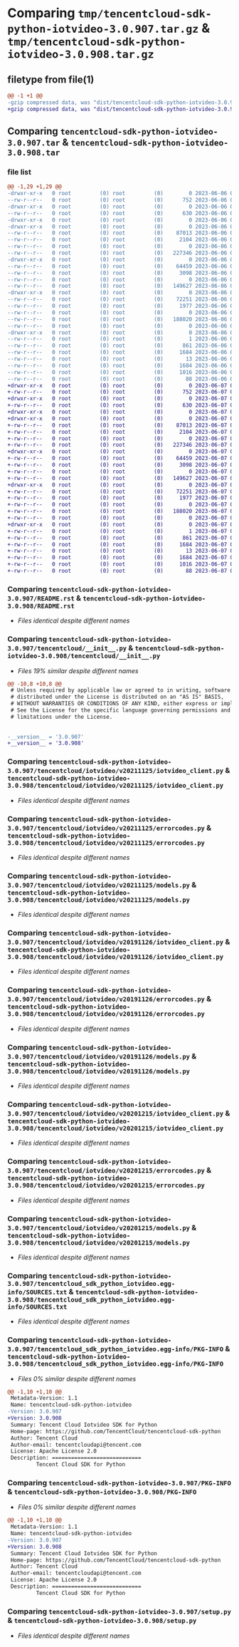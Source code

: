 # Comparing `tmp/tencentcloud-sdk-python-iotvideo-3.0.907.tar.gz` & `tmp/tencentcloud-sdk-python-iotvideo-3.0.908.tar.gz`

## filetype from file(1)

```diff
@@ -1 +1 @@
-gzip compressed data, was "dist/tencentcloud-sdk-python-iotvideo-3.0.907.tar", last modified: Tue Jun  6 02:29:11 2023, max compression
+gzip compressed data, was "dist/tencentcloud-sdk-python-iotvideo-3.0.908.tar", last modified: Wed Jun  7 00:26:56 2023, max compression
```

## Comparing `tencentcloud-sdk-python-iotvideo-3.0.907.tar` & `tencentcloud-sdk-python-iotvideo-3.0.908.tar`

### file list

```diff
@@ -1,29 +1,29 @@
-drwxr-xr-x   0 root         (0) root         (0)        0 2023-06-06 02:29:11.000000 tencentcloud-sdk-python-iotvideo-3.0.907/
--rw-r--r--   0 root         (0) root         (0)      752 2023-06-06 02:29:11.000000 tencentcloud-sdk-python-iotvideo-3.0.907/README.rst
-drwxr-xr-x   0 root         (0) root         (0)        0 2023-06-06 02:29:11.000000 tencentcloud-sdk-python-iotvideo-3.0.907/tencentcloud/
--rw-r--r--   0 root         (0) root         (0)      630 2023-06-06 02:29:11.000000 tencentcloud-sdk-python-iotvideo-3.0.907/tencentcloud/__init__.py
-drwxr-xr-x   0 root         (0) root         (0)        0 2023-06-06 02:29:11.000000 tencentcloud-sdk-python-iotvideo-3.0.907/tencentcloud/iotvideo/
-drwxr-xr-x   0 root         (0) root         (0)        0 2023-06-06 02:29:11.000000 tencentcloud-sdk-python-iotvideo-3.0.907/tencentcloud/iotvideo/v20211125/
--rw-r--r--   0 root         (0) root         (0)    87013 2023-06-06 02:29:11.000000 tencentcloud-sdk-python-iotvideo-3.0.907/tencentcloud/iotvideo/v20211125/iotvideo_client.py
--rw-r--r--   0 root         (0) root         (0)     2104 2023-06-06 02:29:11.000000 tencentcloud-sdk-python-iotvideo-3.0.907/tencentcloud/iotvideo/v20211125/errorcodes.py
--rw-r--r--   0 root         (0) root         (0)        0 2023-06-06 02:29:11.000000 tencentcloud-sdk-python-iotvideo-3.0.907/tencentcloud/iotvideo/v20211125/__init__.py
--rw-r--r--   0 root         (0) root         (0)   227346 2023-06-06 02:29:11.000000 tencentcloud-sdk-python-iotvideo-3.0.907/tencentcloud/iotvideo/v20211125/models.py
-drwxr-xr-x   0 root         (0) root         (0)        0 2023-06-06 02:29:11.000000 tencentcloud-sdk-python-iotvideo-3.0.907/tencentcloud/iotvideo/v20191126/
--rw-r--r--   0 root         (0) root         (0)    64459 2023-06-06 02:29:11.000000 tencentcloud-sdk-python-iotvideo-3.0.907/tencentcloud/iotvideo/v20191126/iotvideo_client.py
--rw-r--r--   0 root         (0) root         (0)     3098 2023-06-06 02:29:11.000000 tencentcloud-sdk-python-iotvideo-3.0.907/tencentcloud/iotvideo/v20191126/errorcodes.py
--rw-r--r--   0 root         (0) root         (0)        0 2023-06-06 02:29:11.000000 tencentcloud-sdk-python-iotvideo-3.0.907/tencentcloud/iotvideo/v20191126/__init__.py
--rw-r--r--   0 root         (0) root         (0)   149627 2023-06-06 02:29:11.000000 tencentcloud-sdk-python-iotvideo-3.0.907/tencentcloud/iotvideo/v20191126/models.py
-drwxr-xr-x   0 root         (0) root         (0)        0 2023-06-06 02:29:11.000000 tencentcloud-sdk-python-iotvideo-3.0.907/tencentcloud/iotvideo/v20201215/
--rw-r--r--   0 root         (0) root         (0)    72251 2023-06-06 02:29:11.000000 tencentcloud-sdk-python-iotvideo-3.0.907/tencentcloud/iotvideo/v20201215/iotvideo_client.py
--rw-r--r--   0 root         (0) root         (0)     1977 2023-06-06 02:29:11.000000 tencentcloud-sdk-python-iotvideo-3.0.907/tencentcloud/iotvideo/v20201215/errorcodes.py
--rw-r--r--   0 root         (0) root         (0)        0 2023-06-06 02:29:11.000000 tencentcloud-sdk-python-iotvideo-3.0.907/tencentcloud/iotvideo/v20201215/__init__.py
--rw-r--r--   0 root         (0) root         (0)   188020 2023-06-06 02:29:11.000000 tencentcloud-sdk-python-iotvideo-3.0.907/tencentcloud/iotvideo/v20201215/models.py
--rw-r--r--   0 root         (0) root         (0)        0 2023-06-06 02:29:11.000000 tencentcloud-sdk-python-iotvideo-3.0.907/tencentcloud/iotvideo/__init__.py
-drwxr-xr-x   0 root         (0) root         (0)        0 2023-06-06 02:29:11.000000 tencentcloud-sdk-python-iotvideo-3.0.907/tencentcloud_sdk_python_iotvideo.egg-info/
--rw-r--r--   0 root         (0) root         (0)        1 2023-06-06 02:29:11.000000 tencentcloud-sdk-python-iotvideo-3.0.907/tencentcloud_sdk_python_iotvideo.egg-info/dependency_links.txt
--rw-r--r--   0 root         (0) root         (0)      861 2023-06-06 02:29:11.000000 tencentcloud-sdk-python-iotvideo-3.0.907/tencentcloud_sdk_python_iotvideo.egg-info/SOURCES.txt
--rw-r--r--   0 root         (0) root         (0)     1684 2023-06-06 02:29:11.000000 tencentcloud-sdk-python-iotvideo-3.0.907/tencentcloud_sdk_python_iotvideo.egg-info/PKG-INFO
--rw-r--r--   0 root         (0) root         (0)       13 2023-06-06 02:29:11.000000 tencentcloud-sdk-python-iotvideo-3.0.907/tencentcloud_sdk_python_iotvideo.egg-info/top_level.txt
--rw-r--r--   0 root         (0) root         (0)     1684 2023-06-06 02:29:11.000000 tencentcloud-sdk-python-iotvideo-3.0.907/PKG-INFO
--rw-r--r--   0 root         (0) root         (0)     1016 2023-06-06 02:29:11.000000 tencentcloud-sdk-python-iotvideo-3.0.907/setup.py
--rw-r--r--   0 root         (0) root         (0)       88 2023-06-06 02:29:11.000000 tencentcloud-sdk-python-iotvideo-3.0.907/setup.cfg
+drwxr-xr-x   0 root         (0) root         (0)        0 2023-06-07 00:26:56.000000 tencentcloud-sdk-python-iotvideo-3.0.908/
+-rw-r--r--   0 root         (0) root         (0)      752 2023-06-07 00:26:56.000000 tencentcloud-sdk-python-iotvideo-3.0.908/README.rst
+drwxr-xr-x   0 root         (0) root         (0)        0 2023-06-07 00:26:56.000000 tencentcloud-sdk-python-iotvideo-3.0.908/tencentcloud/
+-rw-r--r--   0 root         (0) root         (0)      630 2023-06-07 00:26:56.000000 tencentcloud-sdk-python-iotvideo-3.0.908/tencentcloud/__init__.py
+drwxr-xr-x   0 root         (0) root         (0)        0 2023-06-07 00:26:56.000000 tencentcloud-sdk-python-iotvideo-3.0.908/tencentcloud/iotvideo/
+drwxr-xr-x   0 root         (0) root         (0)        0 2023-06-07 00:26:56.000000 tencentcloud-sdk-python-iotvideo-3.0.908/tencentcloud/iotvideo/v20211125/
+-rw-r--r--   0 root         (0) root         (0)    87013 2023-06-07 00:26:56.000000 tencentcloud-sdk-python-iotvideo-3.0.908/tencentcloud/iotvideo/v20211125/iotvideo_client.py
+-rw-r--r--   0 root         (0) root         (0)     2104 2023-06-07 00:26:56.000000 tencentcloud-sdk-python-iotvideo-3.0.908/tencentcloud/iotvideo/v20211125/errorcodes.py
+-rw-r--r--   0 root         (0) root         (0)        0 2023-06-07 00:26:56.000000 tencentcloud-sdk-python-iotvideo-3.0.908/tencentcloud/iotvideo/v20211125/__init__.py
+-rw-r--r--   0 root         (0) root         (0)   227346 2023-06-07 00:26:56.000000 tencentcloud-sdk-python-iotvideo-3.0.908/tencentcloud/iotvideo/v20211125/models.py
+drwxr-xr-x   0 root         (0) root         (0)        0 2023-06-07 00:26:56.000000 tencentcloud-sdk-python-iotvideo-3.0.908/tencentcloud/iotvideo/v20191126/
+-rw-r--r--   0 root         (0) root         (0)    64459 2023-06-07 00:26:56.000000 tencentcloud-sdk-python-iotvideo-3.0.908/tencentcloud/iotvideo/v20191126/iotvideo_client.py
+-rw-r--r--   0 root         (0) root         (0)     3098 2023-06-07 00:26:56.000000 tencentcloud-sdk-python-iotvideo-3.0.908/tencentcloud/iotvideo/v20191126/errorcodes.py
+-rw-r--r--   0 root         (0) root         (0)        0 2023-06-07 00:26:56.000000 tencentcloud-sdk-python-iotvideo-3.0.908/tencentcloud/iotvideo/v20191126/__init__.py
+-rw-r--r--   0 root         (0) root         (0)   149627 2023-06-07 00:26:56.000000 tencentcloud-sdk-python-iotvideo-3.0.908/tencentcloud/iotvideo/v20191126/models.py
+drwxr-xr-x   0 root         (0) root         (0)        0 2023-06-07 00:26:56.000000 tencentcloud-sdk-python-iotvideo-3.0.908/tencentcloud/iotvideo/v20201215/
+-rw-r--r--   0 root         (0) root         (0)    72251 2023-06-07 00:26:56.000000 tencentcloud-sdk-python-iotvideo-3.0.908/tencentcloud/iotvideo/v20201215/iotvideo_client.py
+-rw-r--r--   0 root         (0) root         (0)     1977 2023-06-07 00:26:56.000000 tencentcloud-sdk-python-iotvideo-3.0.908/tencentcloud/iotvideo/v20201215/errorcodes.py
+-rw-r--r--   0 root         (0) root         (0)        0 2023-06-07 00:26:56.000000 tencentcloud-sdk-python-iotvideo-3.0.908/tencentcloud/iotvideo/v20201215/__init__.py
+-rw-r--r--   0 root         (0) root         (0)   188020 2023-06-07 00:26:56.000000 tencentcloud-sdk-python-iotvideo-3.0.908/tencentcloud/iotvideo/v20201215/models.py
+-rw-r--r--   0 root         (0) root         (0)        0 2023-06-07 00:26:56.000000 tencentcloud-sdk-python-iotvideo-3.0.908/tencentcloud/iotvideo/__init__.py
+drwxr-xr-x   0 root         (0) root         (0)        0 2023-06-07 00:26:56.000000 tencentcloud-sdk-python-iotvideo-3.0.908/tencentcloud_sdk_python_iotvideo.egg-info/
+-rw-r--r--   0 root         (0) root         (0)        1 2023-06-07 00:26:56.000000 tencentcloud-sdk-python-iotvideo-3.0.908/tencentcloud_sdk_python_iotvideo.egg-info/dependency_links.txt
+-rw-r--r--   0 root         (0) root         (0)      861 2023-06-07 00:26:56.000000 tencentcloud-sdk-python-iotvideo-3.0.908/tencentcloud_sdk_python_iotvideo.egg-info/SOURCES.txt
+-rw-r--r--   0 root         (0) root         (0)     1684 2023-06-07 00:26:56.000000 tencentcloud-sdk-python-iotvideo-3.0.908/tencentcloud_sdk_python_iotvideo.egg-info/PKG-INFO
+-rw-r--r--   0 root         (0) root         (0)       13 2023-06-07 00:26:56.000000 tencentcloud-sdk-python-iotvideo-3.0.908/tencentcloud_sdk_python_iotvideo.egg-info/top_level.txt
+-rw-r--r--   0 root         (0) root         (0)     1684 2023-06-07 00:26:56.000000 tencentcloud-sdk-python-iotvideo-3.0.908/PKG-INFO
+-rw-r--r--   0 root         (0) root         (0)     1016 2023-06-07 00:26:56.000000 tencentcloud-sdk-python-iotvideo-3.0.908/setup.py
+-rw-r--r--   0 root         (0) root         (0)       88 2023-06-07 00:26:56.000000 tencentcloud-sdk-python-iotvideo-3.0.908/setup.cfg
```

### Comparing `tencentcloud-sdk-python-iotvideo-3.0.907/README.rst` & `tencentcloud-sdk-python-iotvideo-3.0.908/README.rst`

 * *Files identical despite different names*

### Comparing `tencentcloud-sdk-python-iotvideo-3.0.907/tencentcloud/__init__.py` & `tencentcloud-sdk-python-iotvideo-3.0.908/tencentcloud/__init__.py`

 * *Files 19% similar despite different names*

```diff
@@ -10,8 +10,8 @@
 # Unless required by applicable law or agreed to in writing, software
 # distributed under the License is distributed on an "AS IS" BASIS,
 # WITHOUT WARRANTIES OR CONDITIONS OF ANY KIND, either express or implied.
 # See the License for the specific language governing permissions and
 # limitations under the License.
 
 
-__version__ = '3.0.907'
+__version__ = '3.0.908'
```

### Comparing `tencentcloud-sdk-python-iotvideo-3.0.907/tencentcloud/iotvideo/v20211125/iotvideo_client.py` & `tencentcloud-sdk-python-iotvideo-3.0.908/tencentcloud/iotvideo/v20211125/iotvideo_client.py`

 * *Files identical despite different names*

### Comparing `tencentcloud-sdk-python-iotvideo-3.0.907/tencentcloud/iotvideo/v20211125/errorcodes.py` & `tencentcloud-sdk-python-iotvideo-3.0.908/tencentcloud/iotvideo/v20211125/errorcodes.py`

 * *Files identical despite different names*

### Comparing `tencentcloud-sdk-python-iotvideo-3.0.907/tencentcloud/iotvideo/v20211125/models.py` & `tencentcloud-sdk-python-iotvideo-3.0.908/tencentcloud/iotvideo/v20211125/models.py`

 * *Files identical despite different names*

### Comparing `tencentcloud-sdk-python-iotvideo-3.0.907/tencentcloud/iotvideo/v20191126/iotvideo_client.py` & `tencentcloud-sdk-python-iotvideo-3.0.908/tencentcloud/iotvideo/v20191126/iotvideo_client.py`

 * *Files identical despite different names*

### Comparing `tencentcloud-sdk-python-iotvideo-3.0.907/tencentcloud/iotvideo/v20191126/errorcodes.py` & `tencentcloud-sdk-python-iotvideo-3.0.908/tencentcloud/iotvideo/v20191126/errorcodes.py`

 * *Files identical despite different names*

### Comparing `tencentcloud-sdk-python-iotvideo-3.0.907/tencentcloud/iotvideo/v20191126/models.py` & `tencentcloud-sdk-python-iotvideo-3.0.908/tencentcloud/iotvideo/v20191126/models.py`

 * *Files identical despite different names*

### Comparing `tencentcloud-sdk-python-iotvideo-3.0.907/tencentcloud/iotvideo/v20201215/iotvideo_client.py` & `tencentcloud-sdk-python-iotvideo-3.0.908/tencentcloud/iotvideo/v20201215/iotvideo_client.py`

 * *Files identical despite different names*

### Comparing `tencentcloud-sdk-python-iotvideo-3.0.907/tencentcloud/iotvideo/v20201215/errorcodes.py` & `tencentcloud-sdk-python-iotvideo-3.0.908/tencentcloud/iotvideo/v20201215/errorcodes.py`

 * *Files identical despite different names*

### Comparing `tencentcloud-sdk-python-iotvideo-3.0.907/tencentcloud/iotvideo/v20201215/models.py` & `tencentcloud-sdk-python-iotvideo-3.0.908/tencentcloud/iotvideo/v20201215/models.py`

 * *Files identical despite different names*

### Comparing `tencentcloud-sdk-python-iotvideo-3.0.907/tencentcloud_sdk_python_iotvideo.egg-info/SOURCES.txt` & `tencentcloud-sdk-python-iotvideo-3.0.908/tencentcloud_sdk_python_iotvideo.egg-info/SOURCES.txt`

 * *Files identical despite different names*

### Comparing `tencentcloud-sdk-python-iotvideo-3.0.907/tencentcloud_sdk_python_iotvideo.egg-info/PKG-INFO` & `tencentcloud-sdk-python-iotvideo-3.0.908/tencentcloud_sdk_python_iotvideo.egg-info/PKG-INFO`

 * *Files 0% similar despite different names*

```diff
@@ -1,10 +1,10 @@
 Metadata-Version: 1.1
 Name: tencentcloud-sdk-python-iotvideo
-Version: 3.0.907
+Version: 3.0.908
 Summary: Tencent Cloud Iotvideo SDK for Python
 Home-page: https://github.com/TencentCloud/tencentcloud-sdk-python
 Author: Tencent Cloud
 Author-email: tencentcloudapi@tencent.com
 License: Apache License 2.0
 Description: ============================
         Tencent Cloud SDK for Python
```

### Comparing `tencentcloud-sdk-python-iotvideo-3.0.907/PKG-INFO` & `tencentcloud-sdk-python-iotvideo-3.0.908/PKG-INFO`

 * *Files 0% similar despite different names*

```diff
@@ -1,10 +1,10 @@
 Metadata-Version: 1.1
 Name: tencentcloud-sdk-python-iotvideo
-Version: 3.0.907
+Version: 3.0.908
 Summary: Tencent Cloud Iotvideo SDK for Python
 Home-page: https://github.com/TencentCloud/tencentcloud-sdk-python
 Author: Tencent Cloud
 Author-email: tencentcloudapi@tencent.com
 License: Apache License 2.0
 Description: ============================
         Tencent Cloud SDK for Python
```

### Comparing `tencentcloud-sdk-python-iotvideo-3.0.907/setup.py` & `tencentcloud-sdk-python-iotvideo-3.0.908/setup.py`

 * *Files identical despite different names*

